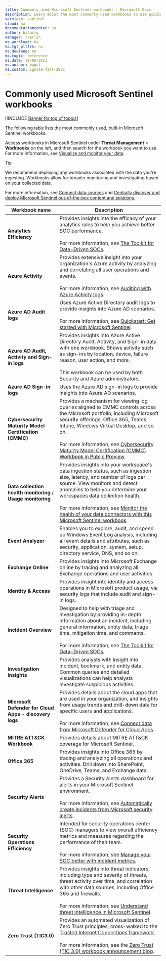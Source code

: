 ```yaml
---
title: Commonly used Microsoft Sentinel workbooks | Microsoft Docs
description: Learn about the most commonly used workbooks to use popular, out-of-the-box Microsoft Sentinel resources.
services: sentinel
cloud: na
documentationcenter: na
author: batamig
manager: rkarlin
ms.workload: na
ms.tgt_pltfrm: na
ms.devlang: na
ms.topic: reference
ms.date: 11/09/2021
ms.author: bagol
ms.custom: ignite-fall-2021
---
```


# Commonly used Microsoft Sentinel workbooks

[!INCLUDE [Banner for top of topics](./includes/banner.md)]

The following table lists the most commonly used, built-in Microsoft Sentinel workbooks.

Access workbooks in Microsoft Sentinel under **Threat Management** > **Workbooks** on the left, and then search for the workbook you want to use. For more information, see [Visualize and monitor your data](monitor-your-data.md).

> [!TIP]
> We recommend deploying any workbooks associated with the data you're ingesting. Workbooks allow for broader monitoring and investigating based on your collected data.
>
> For more information, see [Connect data sources](connect-data-sources.md) and [Centrally discover and deploy Microsoft Sentinel out-of-the-box content and solutions](sentinel-solutions-deploy.md).
>

|Workbook name  |Description  |
|---------|---------|
|**Analytics Efficiency**     |  Provides insights into the efficacy of your analytics rules to help you achieve better SOC performance. <br><br>For more information, see [The Toolkit for Data-Driven SOCs](https://techcommunity.microsoft.com/t5/azure-sentinel/the-toolkit-for-data-driven-socs/ba-p/2143152).|
|**Azure Activity**     |     Provides extensive insight into your organization's Azure activity by analyzing and correlating all user operations and events. <br><br>For more information, see [Auditing with Azure Activity logs](audit-sentinel-data.md#auditing-with-azure-activity-logs).    |
|**Azure AD Audit logs**     |  Uses Azure Active Directory audit logs to provide insights into Azure AD scenarios. <br><br>For more information, see  [Quickstart: Get started with Microsoft Sentinel](get-visibility.md).     |
|**Azure AD Audit, Activity and Sign-in logs**     |   Provides insights into Azure Active Directory Audit, Activity, and Sign-in data with one workbook. Shows activity such as sign-ins by location, device, failure reason, user action, and more. <br><br> This workbook can be used by both Security and Azure administrators.   |
|**Azure AD Sign-in logs**     | Uses the Azure AD sign-in logs to provide insights into Azure AD scenarios.        |
|**Cybersecurity Maturity Model Certification (CMMC)**     |   Provides a mechanism for viewing log queries aligned to CMMC controls across the Microsoft portfolio, including Microsoft security offerings, Office 365, Teams, Intune, Windows Virtual Desktop, and so on. <br><br>For more information, see [Cybersecurity Maturity Model Certification (CMMC) Workbook in Public Preview](https://techcommunity.microsoft.com/t5/azure-sentinel/what-s-new-cybersecurity-maturity-model-certification-cmmc/ba-p/2111184).|
|**Data collection health monitoring** / **Usage monitoring**     |  Provides insights into your workspace's data ingestion status, such as ingestion size, latency, and number of logs per source. View monitors and detect anomalies to help you determine your workspaces data collection health. <br><br>For more information, see [Monitor the health of your data connectors with this Microsoft Sentinel workbook](monitor-data-connector-health.md).    |
|**Event Analyzer**     |  Enables you to explore, audit, and speed up Windows Event Log analysis, including all event details and attributes, such as security, application, system, setup, directory service, DNS, and so on.       |
|**Exchange Online**     |Provides insights into Microsoft Exchange online by tracing and analyzing all Exchange operations and user activities.         |
|**Identity & Access**     |   Provides insight into identity and access operations in Microsoft product usage, via security logs that include audit and sign-in logs.     |
|**Incident Overview**     |   Designed to help with triage and investigation by providing in-depth information about an incident, including general information, entity data, triage time, mitigation time, and comments. <br><br>For more information, see [The Toolkit for Data-Driven SOCs](https://techcommunity.microsoft.com/t5/azure-sentinel/the-toolkit-for-data-driven-socs/ba-p/2143152).      |
|<a name="investigation-insights"></a>**Investigation Insights**     | Provides analysts with insight into incident, bookmark, and entity data. Common queries and detailed visualizations can help analysts investigate suspicious activities.     |
|**Microsoft Defender for Cloud Apps - discovery logs**     |   Provides details about the cloud apps that are used in your organization, and insights from usage trends and drill-down data for specific users and applications.  <br><br>For more information, see [Connect data from Microsoft Defender for Cloud Apps](./data-connectors-reference.md#microsoft-defender-for-cloud-apps).|
|**MITRE ATT&CK Workbook**     |   Provides details about MITRE ATT&CK coverage for Microsoft Sentinel.      |
|**Office 365**     | Provides insights into Office 365 by tracing and analyzing all operations and activities. Drill down into SharePoint, OneDrive, Teams, and Exchange data.       |
|**Security Alerts**     |  Provides a Security Alerts dashboard for alerts in your Microsoft Sentinel environment. <br><br>For more information, see [Automatically create incidents from Microsoft security alerts](create-incidents-from-alerts.md).      |
|**Security Operations Efficiency**     |  Intended for security operations center (SOC) managers to view overall efficiency metrics and measures regarding the performance of their team. <br><br>For more information, see [Manage your SOC better with incident metrics](manage-soc-with-incident-metrics.md).  |
|**Threat Intelligence**     | Provides insights into threat indicators, including type and severity of threats, threat activity over time, and correlation with other data sources, including Office 365 and firewalls.  <br><br>For more information, see [Understand threat intelligence in Microsoft Sentinel](understand-threat-intelligence.md).      |
|**Zero Trust (TIC3.0)**     |  Provides an automated visualization of Zero Trust principles, cross-walked to the [Trusted Internet Connections framework](https://www.cisa.gov/trusted-internet-connections).   <br><br>For more information, see the [Zero Trust (TIC 3.0) workbook announcement blog](https://techcommunity.microsoft.com/t5/public-sector-blog/announcing-the-azure-sentinel-zero-trust-tic3-0-workbook/ba-p/2313761).  |
